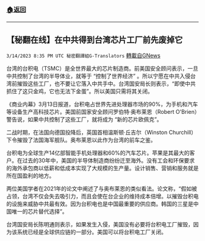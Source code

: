 ###  [:house:返回](README.md)
---


## 【秘翻在线】在中共得到台湾芯片工厂前先废掉它
`3/14/2023 8:35 PM UTC 秘密翻譯組G-Translators` [轉載自GNews](https://gnews.org/articles/1014115)

台湾的台积电（TSMC）是全世界最大的芯片制造商。前美国安全顾问表示，一旦中共控制了台湾的半导体业，就等于 “控制了世界经济” 。所以宁愿在中共入侵台湾前摧毁这些工厂，也不要让它落入中共手中。台湾国安局长则表示，“即使中共抓住了这只金鸡，它也无法下金蛋”。所以美国只需将其关闭。

《商业内幕》3月13日报道，台积电占世界先进处理器市场的90%，为手机和汽车等设备生产高科技芯片。美国前国家安全顾问罗伯特·奥布莱恩（Robert O'Brien）警告说，如果中共控制了这些工厂，就将成为 “新的芯片欧佩克”。

二战时期，在法国向德国投降后，英国首相温斯顿·丘吉尔（Winston Churchill）下令摧毁了法国海军舰队。奥布莱恩以此作为台湾的前车之鉴。

台积电为全球生产14亿部智能手机处理器和60%的汽车芯片。苹果是其最大的客户。在过去的30年中，美国的半导体制造商纷纷迁至海外。没有工会和环保要求的海外承包商以低薪和低成本实现了大规模的生产量。设计销售、营销和服务就是所在国盈利的地方。

两位美国学者在2021年的论文中阐述了与奥布莱恩的类似看法。论文称，“假如被占领，台湾不仅会失去吸引力，而且会使在台企业的维持成本倍增。以摧毁台积电的设施来威胁中共最有效。因为台积电也是中国最重要的供应商。韩国的三星是中国唯一的芯片替代选择”。

台湾国安局长陈明通则表示，如果发生入侵，美国没有必要将台积电工厂摧毁，因为该系统已经是全球供应链的一部分。美国可以将台积电工厂关闭。

